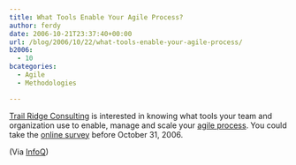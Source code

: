 ```yaml
---
title: What Tools Enable Your Agile Process?
author: ferdy
date: 2006-10-21T23:37:40+00:00
url: /blog/2006/10/22/what-tools-enable-your-agile-process/
b2006:
  - 10
bcategories:
  - Agile
  - Methodologies

---
```

[Trail Ridge Consulting][1] is interested in knowing what tools your team and organization use to enable, manage and scale your [agile process][2]. You could take the [online survey][3] before October 31, 2006.

(Via [InfoQ][4])

 [1]: http://trailridgeconsulting.com/
 [2]: http://en.wikipedia.org/wiki/Agile_software_development
 [3]: http://trailridgeconsulting.com/surveys/index.php?sid=1
 [4]: http://www.infoq.com/news/agile-tool-survey-2006